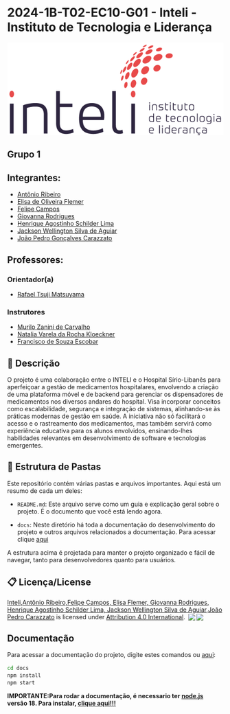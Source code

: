 # 2024-1B-T02-EC10-G01 - Inteli - Instituto de Tecnologia e Liderança 

<p align="center">
<a href= "https://www.inteli.edu.br/"><img src="docs/static/img/inteli.png" alt="Inteli - Instituto de Tecnologia e Liderança" border="0"></a>
</p>


## Grupo 1 

## Integrantes: 

- <a href="https://www.linkedin.com/in/antonioribeiro893/">Antônio Ribeiro</a>
- <a href="https://www.linkedin.com/in/elisaflemer/">Elisa de Oliveira Flemer</a>
- <a href="https://www.linkedin.com/in/felipe-pereira-campos-250aa2231/">Felipe Campos</a>
- <a href="https://www.linkedin.com/in/giovanna-rodrigues-araujo/">Giovanna Rodrigues</a> 
- <a href="https://www.linkedin.com/in/henriqueschilder/">Henrique Agostinho Schilder Lima</a> 
- <a href="https://www.linkedin.com/in/jackson-aguiar/">Jackson Wellington Silva de Aguiar</a>
- <a href="https://www.linkedin.com/in/joaocarazzato/">João Pedro Gonçalves Carazzato</a> 


## Professores:
### Orientador(a) 
- <a href="https://www.linkedin.com/in/rafaelmatsuyama/">Rafael Tsuji Matsuyama</a>
### Instrutores
- <a href="https://www.linkedin.com/in/murilo-zanini-de-carvalho-0980415b/">Murilo Zanini de Carvalho</a>
- <a href="https://www.linkedin.com/in/natalia-k-37a62052/">Natalia Varela da Rocha Kloeckner</a> 
- <a href="https://www.linkedin.com/in/francisco-escobar/">Francisco de Souza Escobar</a>

## 📝 Descrição

O projeto é uma colaboração entre o INTELI e o Hospital Sírio-Libanês para aperfeiçoar a gestão de medicamentos hospitalares, envolvendo a criação de uma plataforma móvel e de backend para gerenciar os dispensadores de medicamentos nos diversos andares do hospital. Visa incorporar conceitos como escalabilidade, segurança e integração de sistemas, alinhando-se às práticas modernas de gestão em saúde. A iniciativa não só facilitará o acesso e o rastreamento dos medicamentos, mas também servirá como experiência educativa para os alunos envolvidos, ensinando-lhes habilidades relevantes em desenvolvimento de software e tecnologias emergentes.

## 📁 Estrutura de Pastas

Este repositório contém várias pastas e arquivos importantes. Aqui está um resumo de cada um deles:

- `README.md`: Este arquivo serve como um guia e explicação geral sobre o projeto. É o documento que você está lendo agora.

- `docs`: Neste diretório há toda a documentação do desenvolvimento do projeto e outros arquivos relacionados a documentação. Para acessar clique [aqui](https://inteli-college.github.io/2024-1B-T02-EC10-G01/)

<!-- - `infrastructure`: Pasta que lida com as chaves e acessos referentes a AWS 

- `src`: Pasta que contém o código-fonte do projeto. Aqui você encontrará todos os scripts e arquivos de código necessários para executar e entender o funcionamento do projeto.

- `.gitignore`: Arquivo utilizado para especificar quais arquivos ou diretórios o Git deve ignorar. -->


A estrutura acima é projetada para manter o projeto organizado e fácil de navegar, tanto para desenvolvedores quanto para usuários.


## 📋 Licença/License

<a rel="cc:attributionURL dct:creator" property="cc:attributionName" href="https://inteli-college.github.io/2024-1B-T02-EC10-G01/">Inteli,Antônio Ribeiro,Felipe Campos, Elisa Flemer, Giovanna Rodrigues, Henrique Agostinho Schilder Lima, Jackson Wellington Silva de Aguiar,João Pedro Carazzato</a> is licensed under <a href="http://creativecommons.org/licenses/by/4.0/?ref=chooser-v1" target="_blank" rel="license noopener noreferrer" style="display:inline-block;">Attribution 4.0 International</a>. <img style="height:22px!important;margin-left:3px;vertical-align:text-bottom;" src="https://mirrors.creativecommons.org/presskit/icons/cc.svg?ref=chooser-v1"><img style="height:22px!important;margin-left:3px;vertical-align:text-bottom;" src="https://mirrors.creativecommons.org/presskit/icons/by.svg?ref=chooser-v1"><p xmlns:cc="http://creativecommons.org/ns#" xmlns:dct="http://purl.org/dc/terms/"></p>

## Documentação
Para acessar a documentação do projeto, digite estes comandos ou [aqui](https://inteli-college.github.io/2024-T0002-EC09-G02/):

```bash
cd docs
npm install
npm start
```

**IMPORTANTE:Para rodar a documentação, é necessario ter [node.js](https://nodejs.org/en/about) versão 18. Para instalar, [clique aqui!!!](https://nodejs.org/en/blog/release/v18.12.0)**
 